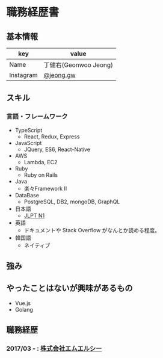 # 職務経歴書

## 基本情報

|key|value|
|---|-----|
|Name|丁健右(Geonwoo Jeong)|
|Instagram|[@jeong.gw](https://instagram.com/jeong.gw)|

## スキル
### 言語・フレームワーク
- TypeScript
  - React, Redux, Express
- JavaScript
  - JQuery, ES6, React-Native
- AWS
  - Lambda, EC2
- Ruby
  - Ruby on Rails
- Java
  - 楽々Framework II
- DataBase
  - PostgreSQL, DB2, mongoDB, GraphQL 
- 日本語
  - [JLPT N1](https://www.jlpt.jp/about/levelsummary.html)
- 英語
  - ドキュメントや Stack Overflow がなんとか読める程度。
- 韓国語
  - ネイティブ
  
## 強み
  
## やったことはないが興味があるもの
  - Vue.js
  - Golang
  
## 職務経歴
  
### 2017/03 - : [株式会社エムエルシー](http://www.mizuiwa.co.jp/) 
